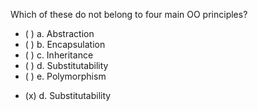 <panel header=":lock::key: Which of these do not belong to four main OO principles?">

<panel header="%%Prerequisites%%" expandable expanded>
  <dynamic-panel src="../objects/abstraction/full.md" header="OOP: Objects: Abstraction" />
  <dynamic-panel src="../objects/encapsulation/full.md" header="OOP: Objects: Encapsulation" />
  <dynamic-panel src="../inheritance/what/full.md" header="OOP: Inheritance: Basic" />
  <dynamic-panel src="../inheritance/substitutability/full.md" header="OOP: Inheritance: Substitutability" />
  <dynamic-panel src="../polymorphism/introduction/full.md" header="OOP: Polymorphism: Introduction" />
</panel>

<p/>

<question>
Which of these do not belong to four main OO principles?

- ( ) a. Abstraction
- ( ) b. Encapsulation
- ( ) c. Inheritance
- ( ) d. Substitutability
- ( ) e. Polymorphism


<div slot="answer">

- (x) d. Substitutability

</div>
</question>
</panel>
